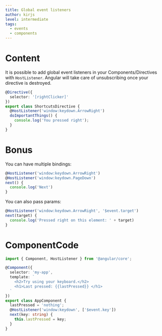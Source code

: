```yaml
---
title: Global event listeners
author: kirjs
level: intermediate
tags:
  - events
  - components
---
```

# Content
It is possible to add global event listeners in your Components/Directives with `HostListener`. Angular will take care of unsubscribing once your directive is destroyed.

```typescript
@Directive({
  selector: '[rightClicker]'
})
export class ShortcutsDirective {
  @HostListener('window:keydown.ArrowRight')
  doImportantThings() {
    console.log('You pressed right');
  }
}
```


# Bonus
You can have multiple bindings:

```typescript
@HostListener('window:keydown.ArrowRight')
@HostListener('window:keydown.PageDown')
next() {
  console.log('Next')
}
```

You can also pass params:

```typescript
@HostListener('window:keydown.ArrowRight', '$event.target')
next(target) {
  console.log('Pressed right on this element: ' + target)
}
```

# ComponentCode
```typescript
import { Component, HostListener } from '@angular/core';

@Component({
  selector: 'my-app',
  template: `
    <h2>Try using your keyboard.</h2>
    <h1>Last pressed: {{lastPressed}} </h1>
  `
})
export class AppComponent {
  lastPressed = 'nothing';
  @HostListener('window:keydown', ['$event.key'])
  next(key: string) {
    this.lastPressed = key;
  }
}
```
